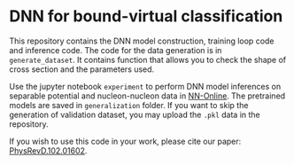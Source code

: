 # DNN for bound-virtual classification
This repository contains the DNN model construction, training loop code and inference code. The code for the data generation is in `generate_dataset`. It contains function that allows you to check the shape of cross section and the parameters used. 

Use the jupyter notebook `experiment` to perform DNN model inferences on separable potential and nucleon-nucleon data in <a href=http://nn-online.org> NN-Online</a>. The pretrained models are saved in `generalization` folder. If you want to skip the generation of validation dataset, you may upload the `.pkl` data in the repository.

If you wish to use this code in your work, please cite our paper:
<a href=https://journals.aps.org/prd/abstract/10.1103/PhysRevD.102.016024>PhysRevD.102.01602</a>.
